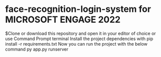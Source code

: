 # face-recognition-login-system for MICROSOFT ENGAGE 2022
$Clone or download this repository and open it in your editor of choice or use Command Prompt terminal
Install the project dependencies with
pip install -r requirements.txt
Now you can run the project with the below command
py app.py runserver
